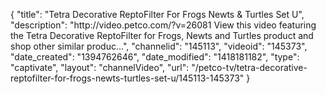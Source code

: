 {
    "title": "Tetra Decorative ReptoFilter For Frogs Newts & Turtles Set U",
    "description": "http:\/\/video.petco.com\/?v=26081 View this video featuring the Tetra Decorative ReptoFilter for Frogs, Newts and Turtles product and shop other similar produc...",
    "channelid": "145113",
    "videoid": "145373",
    "date_created": "1394762646",
    "date_modified": "1418181182",
    "type": "captivate",
    "layout": "channelVideo",
    "url": "\/petco-tv\/tetra-decorative-reptofilter-for-frogs-newts-turtles-set-u\/145113-145373"
}
